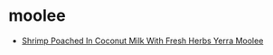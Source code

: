 # moolee

 * [Shrimp Poached In Coconut Milk With Fresh Herbs Yerra Moolee](index/s/shrimp-poached-in-coconut-milk-with-fresh-herbs-yerra-moolee.json)
